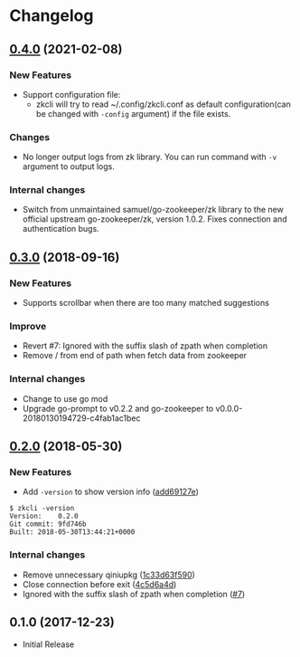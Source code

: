 # Changelog

## [0.4.0] (2021-02-08)

### New Features

* Support configuration file:
  * zkcli will try to read ~/.config/zkcli.conf as default configuration(can be changed with `-config` argument) if the file exists.

### Changes

* No longer output logs from zk library. You can run command with `-v` argument to output logs.

### Internal changes

* Switch from unmaintained samuel/go-zookeeper/zk library to the new official
  upstream go-zookeeper/zk, version 1.0.2. Fixes connection and authentication
  bugs.

## [0.3.0] (2018-09-16)

### New Features

* Supports scrollbar when there are too many matched suggestions

### Improve

* Revert #7: Ignored with the suffix slash of zpath when completion
* Remove / from end of path when fetch data from zookeeper

### Internal changes

* Change to use go mod
* Upgrade go-prompt to v0.2.2 and go-zookeeper to v0.0.0-20180130194729-c4fab1ac1bec


## [0.2.0] (2018-05-30)

### New Features

* Add `-version` to show version info ([add69127e](https://github.com/let-us-go/zkcli/commit/add69127e15a855f934629ef437286d416122fc8))

```
$ zkcli -version
Version:	0.2.0
Git commit:	9fd746b
Built: 2018-05-30T13:44:21+0000
```

### Internal changes

* Remove unnecessary qiniupkg ([1c33d63f590](https://github.com/let-us-go/zkcli/commit/1c33d63f590598c166ef0fcb4eb6554ca8bdee1c))
* Close connection before exit ([4c5d6a4d](https://github.com/let-us-go/zkcli/commit/4c5d6a4dc16d28deec01df6c873e69b27b985f61))
* Ignored with the suffix slash of zpath when completion ([#7](https://github.com/let-us-go/zkcli/pull/7))


## 0.1.0 (2017-12-23)

* Initial Release


[0.2.0]: https://github.com/let-us-go/zkcli/compare/v0.1.0...v0.2.0
[0.3.0]: https://github.com/let-us-go/zkcli/compare/v0.2.0...v0.3.0
[0.4.0]: https://github.com/let-us-go/zkcli/compare/v0.3.0...v0.4.0

